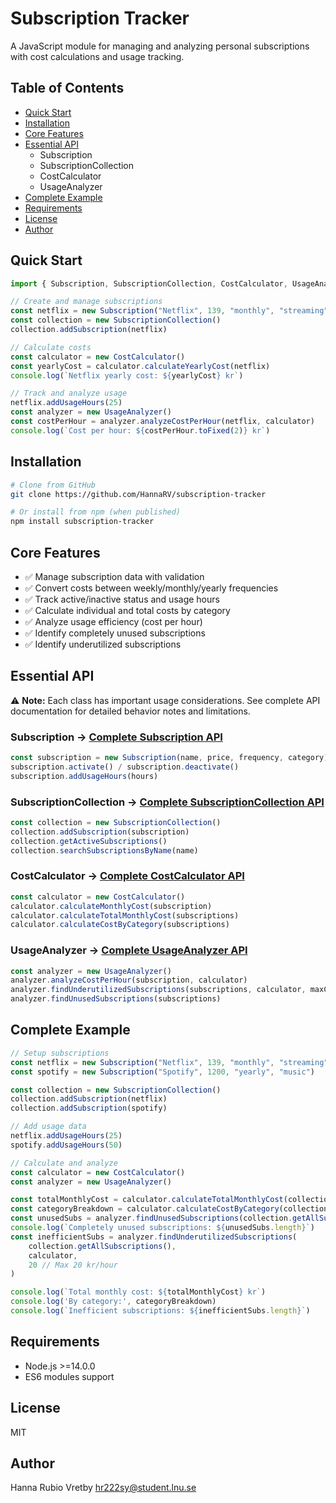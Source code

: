# Subscription Tracker

A JavaScript module for managing and analyzing personal subscriptions with cost calculations and usage tracking.

## Table of Contents
- [Quick Start](#quick-start)
- [Installation](#installation)
- [Core Features](#core-features)
- [Essential API](#essential-api)
  - Subscription
  - SubscriptionCollection
  - CostCalculator
  - UsageAnalyzer
- [Complete Example](#complete-example)
- [Requirements](#requirements)
- [License](#license)
- [Author](#author)

## Quick Start

```javascript
import { Subscription, SubscriptionCollection, CostCalculator, UsageAnalyzer } from 'subscription-tracker'

// Create and manage subscriptions
const netflix = new Subscription("Netflix", 139, "monthly", "streaming")
const collection = new SubscriptionCollection()
collection.addSubscription(netflix)

// Calculate costs
const calculator = new CostCalculator()
const yearlyCost = calculator.calculateYearlyCost(netflix)
console.log(`Netflix yearly cost: ${yearlyCost} kr`)

// Track and analyze usage
netflix.addUsageHours(25)
const analyzer = new UsageAnalyzer()
const costPerHour = analyzer.analyzeCostPerHour(netflix, calculator)
console.log(`Cost per hour: ${costPerHour.toFixed(2)} kr`)
```

## Installation

```bash
# Clone from GitHub
git clone https://github.com/HannaRV/subscription-tracker

# Or install from npm (when published)
npm install subscription-tracker
```

## Core Features

- ✅ Manage subscription data with validation
- ✅ Convert costs between weekly/monthly/yearly frequencies  
- ✅ Track active/inactive status and usage hours
- ✅ Calculate individual and total costs by category
- ✅ Analyze usage efficiency (cost per hour)
- ✅ Identify completely unused subscriptions
- ✅ Identify underutilized subscriptions

## Essential API

⚠️ **Note:** Each class has important usage considerations. See complete API documentation for detailed behavior notes and limitations.

### Subscription → [Complete Subscription API](docs/API/Subscription.md)
```javascript
const subscription = new Subscription(name, price, frequency, category)
subscription.activate() / subscription.deactivate()
subscription.addUsageHours(hours)
```

### SubscriptionCollection → [Complete SubscriptionCollection API](docs/API/SubscriptionCollection.md)
```javascript
const collection = new SubscriptionCollection()
collection.addSubscription(subscription)
collection.getActiveSubscriptions()
collection.searchSubscriptionsByName(name)
```

### CostCalculator → [Complete CostCalculator API](docs/API/CostCalculator.md)
```javascript
const calculator = new CostCalculator()
calculator.calculateMonthlyCost(subscription)
calculator.calculateTotalMonthlyCost(subscriptions)
calculator.calculateCostByCategory(subscriptions)
```

### UsageAnalyzer → [Complete UsageAnalyzer API](docs/API/UsageAnalyzer.md)
```javascript
const analyzer = new UsageAnalyzer()
analyzer.analyzeCostPerHour(subscription, calculator)
analyzer.findUnderutilizedSubscriptions(subscriptions, calculator, maxCostPerHour)
analyzer.findUnusedSubscriptions(subscriptions)
```

## Complete Example

```javascript
// Setup subscriptions
const netflix = new Subscription("Netflix", 139, "monthly", "streaming")
const spotify = new Subscription("Spotify", 1200, "yearly", "music")

const collection = new SubscriptionCollection()
collection.addSubscription(netflix)
collection.addSubscription(spotify)

// Add usage data
netflix.addUsageHours(25)
spotify.addUsageHours(50)

// Calculate and analyze
const calculator = new CostCalculator()
const analyzer = new UsageAnalyzer()

const totalMonthlyCost = calculator.calculateTotalMonthlyCost(collection.getAllSubscriptions())
const categoryBreakdown = calculator.calculateCostByCategory(collection.getAllSubscriptions())
const unusedSubs = analyzer.findUnusedSubscriptions(collection.getAllSubscriptions())
console.log(`Completely unused subscriptions: ${unusedSubs.length}`)
const inefficientSubs = analyzer.findUnderutilizedSubscriptions(
    collection.getAllSubscriptions(),
    calculator,
    20 // Max 20 kr/hour
)

console.log(`Total monthly cost: ${totalMonthlyCost} kr`)
console.log('By category:', categoryBreakdown)
console.log(`Inefficient subscriptions: ${inefficientSubs.length}`)
```

## Requirements

- Node.js >=14.0.0
- ES6 modules support

## License

MIT

## Author

Hanna Rubio Vretby <hr222sy@student.lnu.se>